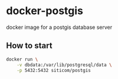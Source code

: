# docker-postgis

docker image for a postgis database server

## How to start

```sh
docker run \
    -v dbdata:/var/lib/postgresql/data \
    -p 5432:5432 siticom/postgis
```
